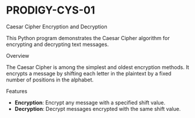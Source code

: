 # PRODIGY-CYS-01
Caesar Cipher Encryption and Decryption

This Python program demonstrates the Caesar Cipher algorithm for encrypting and decrypting text messages.

Overview

The Caesar Cipher is among the simplest and oldest encryption methods. It encrypts a message by shifting each letter in the plaintext by a fixed number of positions in the alphabet.

Features

- **Encryption**: Encrypt any message with a specified shift value.
- **Decryption**: Decrypt messages encrypted with the same shift value.
